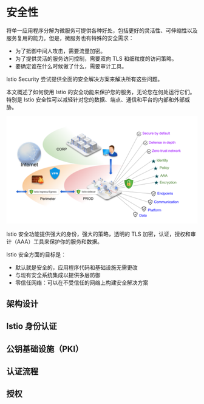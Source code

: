 # 安全性

将单一应用程序分解为微服务可提供各种好处，包括更好的灵活性、可伸缩性以及服务复用的能力。但是，微服务也有特殊的安全需求：

 - 为了抵御中间人攻击，需要流量加密。
 - 为了提供灵活的服务访问控制，需要双向 TLS 和细粒度的访问策略。
 - 要确定谁在什么时候做了什么，需要审计工具。

Istio Security 尝试提供全面的安全解决方案来解决所有这些问题。

本文概述了如何使用 Istio 的安全功能来保护您的服务，无论您在何处运行它们。
特别是 Istio 安全性可以减轻针对您的数据、端点、通信和平台的内部和外部威胁。

![secure1](./pictures/secure1.svg)

Istio 安全功能提供强大的身份，强大的策略，透明的 TLS 加密，认证，授权和审计（AAA）工具来保护你的服务和数据。

Istio 安全方面的目标是：

 - 默认就是安全的，应用程序代码和基础设施无需更改
 - 与现有安全系统集成以提供多层防御
 - 零信任网络：可以在不受信任的网络上构建安全解决方案

## 架构设计


## Istio 身份认证


## 公钥基础设施（PKI）


## 认证流程



## 授权



